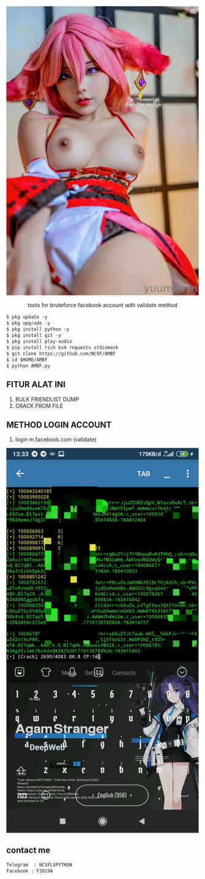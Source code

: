 <div align="center">
  <img src="https://raw.githubusercontent.com/NCSF76/AMBF/main/img/20240308_170938.jpg"></img>
  <p>tools for bruteforce facebook account with validate method</p>
</div>

```
$ pkg update -y
$ pkg upgrade -y
$ pkg install python -y
$ pkg install git -y
$ pkg install play-audio
$ pip install rich bs4 requests stdiomask
$ git clone https://github.com/NCSF/AMBF
$ cd $HOME/AMBF
$ python AMBF.py
```

<h2>FITUR ALAT INI</h2>
<ol>
  <li>BULK FRIENDLIST DUMP</li>
  <li>CRACK FROM FILE</li>
</ol>

<h2>METHOD LOGIN ACCOUNT</h2>
<ol>
  <li>login m.facebook.com (validate)</li>
</ol>
<img src="https://raw.githubusercontent.com/NCSF76/AMBF/main/img/IMG_20240311_133354.jpg">

<h2>contact me</h2>

```
Telegram  : NCSFLSPYTHON
Facebook : F2019A
```

